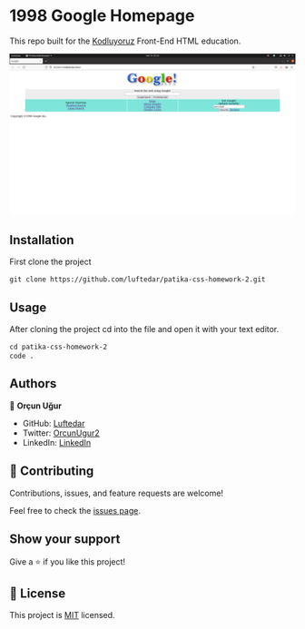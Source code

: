 # 1998 Google Homepage
This repo built for the [Kodluyoruz](https://www.kodluyoruz.org/) Front-End HTML education.

![screenshot](./github.png)

## Installation

First clone the project

```
git clone https://github.com/luftedar/patika-css-homework-2.git
```

## Usage

After cloning the project cd into the file and open it with your text editor.

```
cd patika-css-homework-2
code .
```

## Authors

👤 **Orçun Uğur**

- GitHub: [Luftedar](https://github.com/luftedar)
- Twitter: [OrcunUgur2](https://twitter.com/OrcunUgur2)
- LinkedIn: [LinkedIn](https://www.linkedin.com/in/orcunugur)

## 🤝 Contributing

Contributions, issues, and feature requests are welcome!

Feel free to check the [issues page](../../issues/).

## Show your support

Give a ⭐️ if you like this project!

## 📝 License

This project is [MIT](./MIT.md) licensed.
